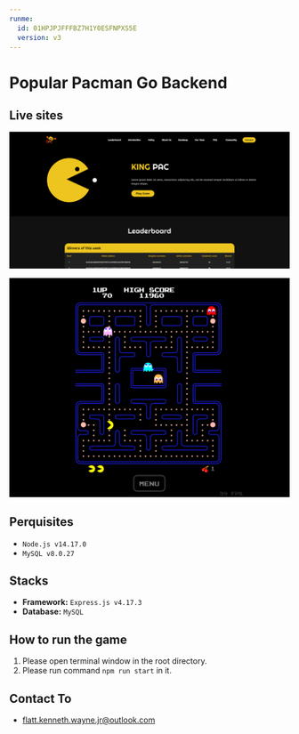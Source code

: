```yaml
---
runme:
  id: 01HPJPJFFFBZ7H1Y0ESFNPXS5E
  version: v3
---
```


# Popular Pacman Go Backend

## Live sites

[![Live site](live-site-1.png)](https://kingpactoken.com)

[![Live site](live-site-2.png)](https://kingpactoken.com)

## Perquisites

- `Node.js v14.17.0`
- `MySQL v8.0.27`

## Stacks

- **Framework:** `Express.js v4.17.3`
- **Database:** `MySQL`

## How to run the game

1. Please open terminal window in the root directory.
2. Please run command `npm run start` in it.

## Contact To

- flatt.kenneth.wayne.jr@outlook.com
